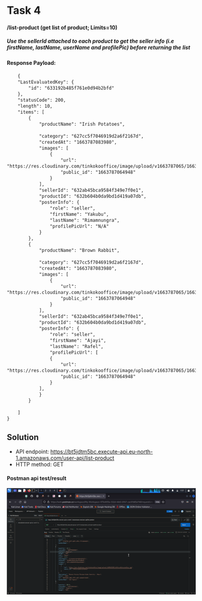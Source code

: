 # Task 4
#### /list-product (get list of product; Limits=10)
##### Use the sellerId attached to each product to get the seller info (i.e firstName, lastName, userName and profilePic) before returning the list
#### Response Payload:
```
    {
    "LastEvaluatedKey": {
        "id": "633192b485f761e0d94b2bfd"
    },
    "statusCode": 200,
    "length": 10,
    "items": [
        {
            "productName": "Irish Potatoes",
            
            "category": "627cc5f7046919d2a6f2167d",
            "createdAt": "1663787083980",
            "images": [
                {
                    "url": "https://res.cloudinary.com/tinkokooffice/image/upload/v1663787065/1663787064948.jpg",
                    "public_id": "1663787064948"
                }
            ],
            "sellerId": "632ab45bca9584f349e7f0e1",
            "productId": "632b604b0da9bd1d419a07db",
            "posterInfo": {
                "role": "seller",
                "firstName": "Yakubu",
                "lastName": "Rimamnungra",
                "profilePicUrl": "N/A"
            }
        },
        {
            "productName": "Brown Rabbit",
            
            "category": "627cc5f7046919d2a6f2167d",
            "createdAt": "1663787083980",
            "images": [
                {
                    "url": "https://res.cloudinary.com/tinkokooffice/image/upload/v1663787065/1663787064948.jpg",
                    "public_id": "1663787064948"
                }
            ],
            "sellerId": "632ab45bca9584f349e7f0e1",
            "productId": "632b604b0da9bd1d419a07db",
            "posterInfo": {
                "role": "seller",
                "firstName": "Ajayi",
                "lastName": "Rafel",
                "profilePicUrl": [
                {
                    "url": "https://res.cloudinary.com/tinkokooffice/image/upload/v1663787065/1663787064948.jpg",
                    "public_id": "1663787064948"
                }
            ],
            }
        }
        
    ]
}
```

## Solution
* API endpoint: https://bt5jdtm5bc.execute-api.eu-north-1.amazonaws.com/user-api/list-product
* HTTP method: GET

#### Postman api test/result
<img src="https://github.com/Toby16/Tinkoko_tech_int_test-solution/blob/main/task_4/assets/postman_test_image.png" alt="postman test image">
